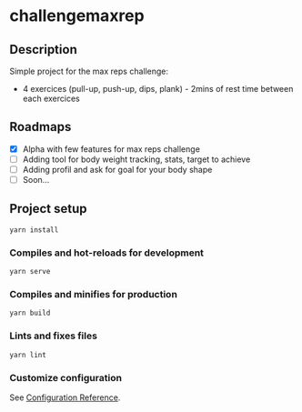 # challengemaxrep

## Description

Simple project for the max reps challenge:
* 4 exercices (pull-up, push-up, dips, plank) - 2mins of rest time between each exercices

## Roadmaps
- [x] Alpha with few features for max reps challenge
- [ ] Adding tool for body weight tracking, stats, target to achieve
- [ ] Adding profil and ask for goal for your body shape
- [ ] Soon...

## Project setup
```
yarn install
```

### Compiles and hot-reloads for development
```
yarn serve
```

### Compiles and minifies for production
```
yarn build
```

### Lints and fixes files
```
yarn lint
```

### Customize configuration
See [Configuration Reference](https://cli.vuejs.org/config/).
